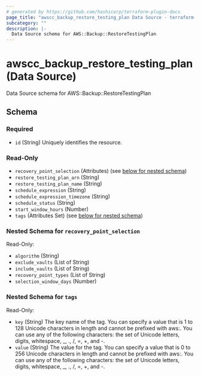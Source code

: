 ```yaml
---
# generated by https://github.com/hashicorp/terraform-plugin-docs
page_title: "awscc_backup_restore_testing_plan Data Source - terraform-provider-awscc"
subcategory: ""
description: |-
  Data Source schema for AWS::Backup::RestoreTestingPlan
---
```


# awscc_backup_restore_testing_plan (Data Source)

Data Source schema for AWS::Backup::RestoreTestingPlan



<!-- schema generated by tfplugindocs -->
## Schema

### Required

- `id` (String) Uniquely identifies the resource.

### Read-Only

- `recovery_point_selection` (Attributes) (see [below for nested schema](#nestedatt--recovery_point_selection))
- `restore_testing_plan_arn` (String)
- `restore_testing_plan_name` (String)
- `schedule_expression` (String)
- `schedule_expression_timezone` (String)
- `schedule_status` (String)
- `start_window_hours` (Number)
- `tags` (Attributes Set) (see [below for nested schema](#nestedatt--tags))

<a id="nestedatt--recovery_point_selection"></a>
### Nested Schema for `recovery_point_selection`

Read-Only:

- `algorithm` (String)
- `exclude_vaults` (List of String)
- `include_vaults` (List of String)
- `recovery_point_types` (List of String)
- `selection_window_days` (Number)


<a id="nestedatt--tags"></a>
### Nested Schema for `tags`

Read-Only:

- `key` (String) The key name of the tag. You can specify a value that is 1 to 128 Unicode characters in length and cannot be prefixed with aws:. You can use any of the following characters: the set of Unicode letters, digits, whitespace, _, ., /, =, +, and -.
- `value` (String) The value for the tag. You can specify a value that is 0 to 256 Unicode characters in length and cannot be prefixed with aws:. You can use any of the following characters: the set of Unicode letters, digits, whitespace, _, ., /, =, +, and -.
